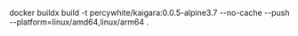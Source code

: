 docker buildx build -t percywhite/kaigara:0.0.5-alpine3.7 --no-cache --push --platform=linux/amd64,linux/arm64 .
